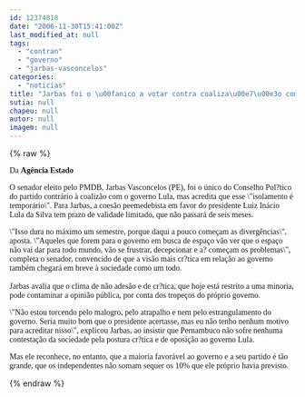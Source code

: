 ```yaml
---
id: 12374818
date: "2006-11-30T15:41:00Z"
last_modified_at: null
tags:
  - "contran"
  - "governo"
  - "jarbas-vasconcelos"
categories:
  - "noticias"
title: "Jarbas foi o \u00fanico a votar contra coaliza\u00e7\u00e3o com governo"
sutia: null
chapeu: null
autor: null
imagem: null
---
```

{% raw %}
<p><P><FONT face=Verdana>Da <STRONG>Agência Estado</STRONG></P></FONT></p>
<p><P><FONT face=Verdana>O senador eleito pelo PMDB, Jarbas Vasconcelos (PE), foi o único do Conselho Pol?tico do partido contrário à coalizão com o governo Lula, mas acredita que esse \"isolamento é temporário\". Para Jarbas, a coesão peemedebista em favor do presidente Luiz Inácio Lula da Silva tem prazo de validade limitado, que não passará de seis meses. </FONT></P></p>
<p><P><FONT face=Verdana>\"Isso dura no máximo um semestre, porque daqui a pouco começam as divergências\", aposta. \"Aqueles que forem para o governo em busca de espaço vão ver que o espaço não vai dar para todo mundo, vão se frustrar, decepcionar e a? começam os problemas\", completa o senador, convencido de que a visão mais cr?tica em relação ao governo também chegará em breve à sociedade como um todo.<BR><BR></FONT><FONT face=Verdana>Jarbas avalia que o clima de não adesão e de cr?tica, que hoje está restrito a uma minoria, pode contaminar a opinião pública, por conta dos tropeços do próprio governo. </FONT></P></p>
<p><P><FONT face=Verdana>\"Não estou torcendo pelo malogro, pelo atrapalho e nem pelo estrangulamento do governo. Seria muito bom que o presidente acertasse, mas eu não tenho nenhum motivo para acreditar nisso\", explicou Jarbas, ao insistir que Pernambuco não sofre nenhuma contestação da sociedade pela postura cr?tica e de oposição ao governo Lula. </FONT></P></p>
<p><P><FONT face=Verdana>Mas ele reconhece, no entanto, que a maioria favorável ao governo e a seu partido é tão grande, que os independentes não somam sequer os 10% que ele próprio havia previsto.</FONT></P> </p>
{% endraw %}